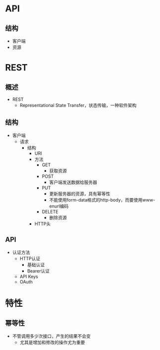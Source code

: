 # API
## 结构
- 客户端
- 资源

# REST
## 概述
- REST
	- Representational State Transfer，状态传输，一种软件架构 

## 结构
- 客户端
	- 请求
		- 结构
			- URI
			- 方法
				- GET
					- 获取资源
				- POST
					- 客户端发送数据给服务器	
				- PUT
				    - 更新服务器的资源，具有幂等性
					- 不能使用form-data格式的http-body，而要使用www-enurl编码		
				- DELETE
					- 删除资源		
			- HTTP头

## API
- 认证方法
	- HTTP认证
		- 基础认证
		- Bearer认证
	- API Keys
	- OAuth				

# 特性
## 幂等性
- 不管调用多少次接口，产生的结果不会变
	- 尤其是增加和修改的操作尤为重要
